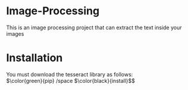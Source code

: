# Image-Processing
This is an image processing project that can extract the text inside your images

# Installation  
You must download the tesseract library as follows:<br>
$\color{green}{pip} /space $\color{black}{install}$$

